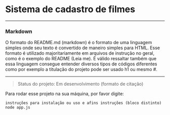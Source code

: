 <h1>Sistema de cadastro de filmes</h1>

<hr>
<h3>Markdown</h3>
O formato do README.md (markdown) é o formato de uma linguagem simples onde seu texto é convertido de maneiro simples para HTML.
Esse formato é utilizado majoritariamente em arquivos de instrução no geral, como é o exemplo do README (Leia me). É válido ressaltar
também que essa linguagem consegue entender diversos tipos de códigos diferentes como por exemplo a titulação do projeto pode ser usado
h1 ou mesmo #.

<hr>

> Status do projeto: Em desenvolvimento (formato de citação)

Para rodar esse projeto na sua máquina, por favor digite:

```
instruções para instalação ou uso e afins instruções (bloco distinto)
node app.js
```
